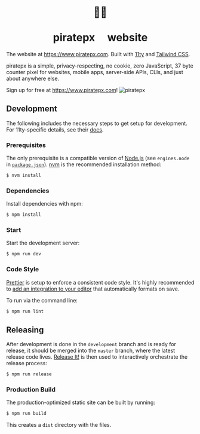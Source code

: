 <h1 align="center">🏴‍☠️<br /><br />piratepx&nbsp;&nbsp;&nbsp;&nbsp;&nbsp;website</h1>

The website at https://www.piratepx.com. Built with
[11ty](https://www.11ty.dev/) and [Tailwind CSS](https://tailwindcss.com/).

piratepx is a simple, privacy-respecting, no cookie, zero JavaScript, 37 byte
counter pixel for websites, mobile apps, server-side APIs, CLIs, and just about
anywhere else.

Sign up for free at https://www.piratepx.com!
![piratepx](https://app.piratepx.com/ship?p=54c04676-e9cf-4ca8-8934-78a629eb4a2c&i=www)

## Development

The following includes the necessary steps to get setup for development. For
11ty-specific details, see their [docs](https://www.11ty.dev/docs/).

### Prerequisites

The only prerequisite is a compatible version of [Node.js](https://nodejs.org/)
(see `engines.node` in [`package.json`](package.json)).
[nvm](https://github.com/nvm-sh/nvm) is the recommended installation method:

```bash
$ nvm install
```

### Dependencies

Install dependencies with npm:

```bash
$ npm install
```

### Start

Start the development server:

```bash
$ npm run dev
```

### Code Style

[Prettier](https://prettier.com/) is setup to enforce a consistent code style.
It's highly recommended to
[add an integration to your editor](https://prettier.io/docs/en/editors.html)
that automatically formats on save.

To run via the command line:

```bash
$ npm run lint
```

## Releasing

After development is done in the `development` branch and is ready for release,
it should be merged into the `master` branch, where the latest release code
lives. [Release It!](https://github.com/release-it/release-it) is then used to
interactively orchestrate the release process:

```bash
$ npm run release
```

### Production Build

The production-optimized static site can be built by running:

```bash
$ npm run build
```

This creates a `dist` directory with the files.
